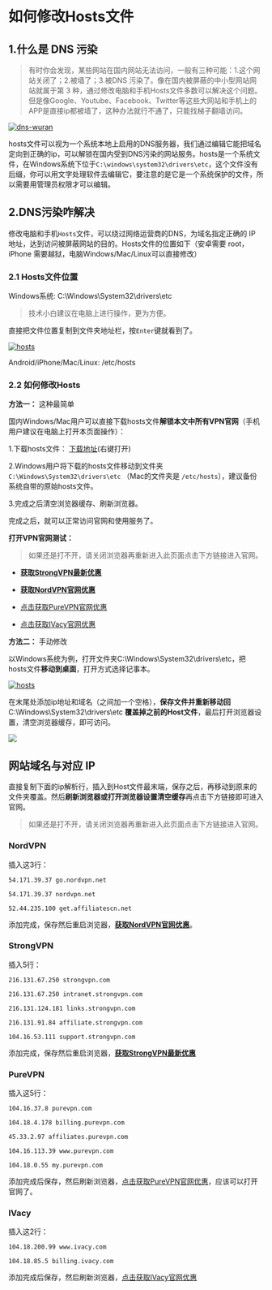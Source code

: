 
# 如何修改Hosts文件

## 1.什么是 DNS 污染

>有时你会发现，某些网站在国内网站无法访问，一般有三种可能：1.这个网站关闭了；2.被墙了；3.被DNS 污染了。像在国内被屏蔽的中小型网站网站就属于第 3 种，通过修改电脑和手机Hosts文件多数可以解决这个问题。但是像Google、Youtube、Facebook、Twitter等这些大网站和手机上的APP是直接ip都被墙了，这种办法就行不通了，只能找梯子翻墙访问。

[![dns-wuran](dns-wuran.png)](#1%E4%BB%80%E4%B9%88%E6%98%AF-dns-%E6%B1%A1%E6%9F%93)

hosts文件可以视为一个系统本地上启用的DNS服务器，我们通过编辑它能把域名定向到正确的ip，可以解锁在国内受到DNS污染的网站服务。hosts是一个系统文件，在Windows系统下位于`C:\windows\system32\drivers\etc`，这个文件没有后缀，你可以用文字处理软件去编辑它，要注意的是它是一个系统保护的文件，所以需要用管理员权限才可以编辑。

## 2.DNS污染咋解决

修改电脑和手机`Hosts`文件，可以绕过网络运营商的DNS，为域名指定正确的 IP 地址，达到访问被屏蔽网站的目的。Hosts文件的位置如下（安卓需要 root，iPhone 需要越狱，电脑Windows/Mac/Linux可以直接修改）

### 2.1 Hosts文件位置

Windows系统: C:\Windows\System32\drivers\etc

>技术小白建议在电脑上进行操作，更为方便。

直接把文件位置复制到文件夹地址栏，按`Enter`键就看到了。

[![hosts](hosts.png)](#21-hosts文件位置)

Android/iPhone/Mac/Linux: /etc/hosts

### 2.2 如何修改Hosts

**方法一：** 这种最简单

国内Windows/Mac用户可以直接下载hosts文件**解锁本文中所有VPN官网**（手机用户建议在电脑上打开本页面操作）：

1.下载hosts文件： <a rel="nofollow noopener" href="http://linkv.org/download/hosts" target="_blank"> 下载地址</a>(右键打开)

2.Windows用户将下载的hosts文件移动到文件夹 `C:\Windows\System32\drivers\etc` （Mac的文件夹是 `/etc/hosts`），建议备份系统自带的原始hosts文件。

3.完成之后清空浏览器缓存、刷新浏览器。

完成之后，就可以正常访问官网和使用服务了。

**打开VPN官网测试：**

>如果还是打不开，请关闭浏览器再重新进入此页面点击下方链接进入官网。

- [**获取StrongVPN最新优惠**](https://linkv.org/strongcn/)

- [**获取NordVPN官网优惠**](https://linkv.org/nord/)

- [点击获取PureVPN官网优惠](https://linkv.org/pure/)

- [点击获取IVacy官网优惠](https://linkv.org/ivacy/)


**方法二：** 手动修改

以Windows系统为例，打开文件夹C:\Windows\System32\drivers\etc，把 hosts文件**移动到桌面**，打开方式选择记事本。

[![hosts](hosts-open.png)](#22-如何修改hosts)

在末尾处添加ip地址和域名（之间加一个空格），**保存文件并重新移动回** C:\Windows\System32\drivers\etc **覆盖掉之前的Host文件**，最后打开浏览器设置，清空浏览器缓存，即可访问。

[![](hosts-edit.png)](#22-如何修改hosts)

## 网站域名与对应 IP

直接复制下面的ip解析行，插入到Host文件最末端，保存之后，再移动到原来的文件夹覆盖。然后**刷新浏览器或打开浏览器设置清空缓存**再点击下方链接即可进入官网。

>如果还是打不开，请关闭浏览器再重新进入此页面点击下方链接进入官网。



### NordVPN

插入这3行：

`54.171.39.37 go.nordvpn.net`

`54.171.39.37 nordvpn.net`

`52.44.235.100 get.affiliatescn.net`

添加完成，保存然后重启浏览器，[**获取NordVPN官网优惠**](http://linkv.org/nord)。

### StrongVPN

插入5行：

`216.131.67.250 strongvpn.com`

`216.131.67.250 intranet.strongvpn.com`

`216.131.124.181 links.strongvpn.com`

`216.131.91.84 affiliate.strongvpn.com`

`104.16.53.111 support.strongvpn.com`

添加完成，保存然后重启浏览器，[**获取StrongVPN最新优惠**](https://linkv.org/strongcn/)

### PureVPN

插入这5行：

`104.16.37.8 purevpn.com`

`104.18.4.178 billing.purevpn.com`

`45.33.2.97 affiliates.purevpn.com`

`104.16.113.39 www.purevpn.com`

`104.18.0.55 my.purevpn.com`

添加完成后保存，然后刷新浏览器，[点击获取PureVPN官网优惠](https://linkv.org/pure/)，应该可以打开官网了。

### IVacy

插入这2行：

`104.18.200.99 www.ivacy.com`

`104.18.85.5 billing.ivacy.com`

添加完成后保存，然后刷新浏览器，[点击获取IVacy官网优惠](https://linkv.org/ivacy/)
